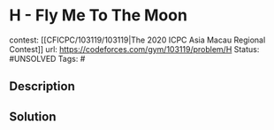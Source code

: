 # H - Fly Me To The Moon

contest: [[CFICPC/103119/103119|The 2020 ICPC Asia Macau Regional Contest]]
url: https://codeforces.com/gym/103119/problem/H
Status: #UNSOLVED
Tags: #

## Description

## Solution

